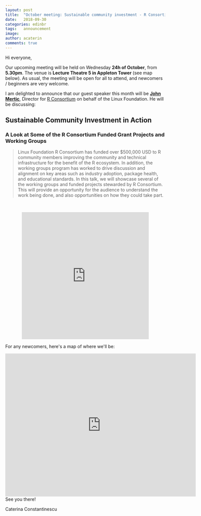 ```yaml
---
layout: post
title:  "October meeting: Sustainable community investment - R Consortium funded grant projects and working groups"
date:   2018-09-30
categories: edinbr
tags:   announcement
image:
author: acaterin
comments: true
---
```





Hi everyone,
<br/>


Our upcoming meeting will be held on Wednesday **24h of October**, from **5.30pm**. The venue is **Lecture Theatre 5 in Appleton Tower** (see map below). As usual, the meeting will be open for all to attend, and newcomers / beginners are very welcome.

I am delighted to announce that our guest speaker this month will be [**John Mertic**](https://www.linkedin.com/in/jmertic/), Director for [R Consortium](https://www.r-consortium.org/) on behalf of the Linux Foundation. He will be discussing:

## Sustainable Community Investment in Action
### A Look at Some of the R Consortium Funded Grant Projects and Working Groups

>Linux Foundation R Consortium has funded over $500,000 USD to R community members improving the community and technical infrastructure for the benefit of the R ecosystem. In addition, the working groups program has worked to drive discussion and alignment on key areas such as industry adoption, package health, and educational standards. In this talk, we will showcase several of the working groups and funded projects stewarded by R Consortium. This will provide an opportunity for the audience to understand the work being done, and also opportunities on how they could take part.

<br/>
<p align="center"><iframe src="http://meetu.ps/3jmBJ3" width="400" height="400" frameborder="0"></iframe></p>

For any newcomers, here's a map of where we'll be:

<iframe src="https://www.google.com/maps/embed?pb=!1m18!1m12!1m3!1d2234.2881734012794!2d-3.1891977838427246!3d55.944377080605065!2m3!1f0!2f0!3f0!3m2!1i1024!2i768!4f13.1!3m3!1m2!1s0x4887c783851c5b41%3A0x3d222164a50901a6!2sAppleton+Tower%2C+11+Crichton+St%2C+Edinburgh+EH8+9LE!5e0!3m2!1sen!2suk!4v1538343730585" width="600" height="450" frameborder="0" style="border:0" allowfullscreen></iframe>

<br/>
See you there!

Caterina Constantinescu
